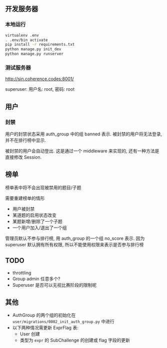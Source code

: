 ## 开发服务器
### 本地运行
```bash
virtualenv .env
. .env/bin activate
pip install -r requirements.txt
python manage.py init_dev
python manage.py runserver
```

### 测试服务器
http://sin.coherence.codes:8001/

superuser: 用户名: root, 密码: root

## 用户

### 封禁
用户的封禁状态采用 auth_group 中的组 banned 表示. 
被封禁的用户将无法登录, 并不在排行榜中显示.

被封禁的用户会自动登出. 这是通过一个 middleware 来实现的,
还有一种方法是直接修改 Session.

## 榜单
榜单表中将不会出现被禁用的题目/子题

需要重建榜单的情形
- 用户被封禁
- 某道题的启用状态改变
- 某题新增/删除了一个子题
- 一个用户加入/退出了一个组

管理员默认不参与排行榜, 用 auth_group 的一个组 no_score 表示.
因为 superuser 默认拥有所有权限, 所以不能使用权限来表示是否参与排行榜

## TODO

- throttling
- Group admin 任意多个?
- Superuser 是否可以无视比赛阶段的限制呢

## 其他
- AuthGroup 的两个组的初始化在 `user/migrations/0002_init_auth_group.py` 中进行
- 以下两种情况需更新 ExprFlag 表:
    - User 创建
    - 类型为 `expr` 的 SubChallenge 的创建或 flag 字段的更新
